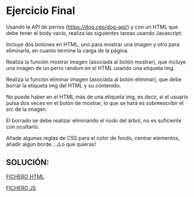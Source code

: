# Ejercicio Final 

Usando la API de perros (https://dog.ceo/dog-api/) y con un HTML que debe tener el body vacío, realiza las siguientes tareas usando Javascript:

Incluye dos botones en HTML, uno para mostrar una imagen y otro para eliminarla, en cuanto termine la carga de la página.

Realiza la función mostrar imagen (asociada al botón mostrar), que incluye una imagen de un perro random en el HTML usando una etiqueta img.

Realiza la función eliminar imagen (asociada al botón eliminar), que debe borrar la etiqueta img del HTML y su contenido.

No puede haber en el HTML más de una etiqueta img, es decir, si el usuario pulsa dos veces en el botón de mostrar, lo que se hará es sobreescribir el src de la imagen.

El borrado se debe realizar eliminando el nodo del árbol, no es suficiente con ocultarlo.

Añade algunas reglas de CSS para el color de fondo, centrar elementos, añadir algún borde....¡Lo que quieras!

## SOLUCIÓN:

[FICHERO HTML](./index.html)

[FICHERO JS](./script.js)
